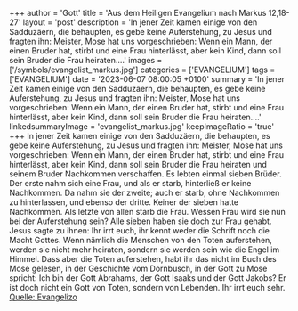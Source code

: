 +++
author = 'Gott'
title = 'Aus dem Heiligen Evangelium nach Markus 12,18-27'
layout = 'post'
description = 'In jener Zeit kamen einige von den Sadduzäern, die behaupten, es gebe keine Auferstehung, zu Jesus und fragten ihn: Meister, Mose hat uns vorgeschrieben: Wenn ein Mann, der einen Bruder hat, stirbt und eine Frau hinterlässt, aber kein Kind, dann soll sein Bruder die Frau heiraten....'
images = ['/symbols/evangelist_markus.jpg']
categories = ['EVANGELIUM']
tags = ['EVANGELIUM']
date = '2023-06-07 08:00:05 +0100'
summary = 'In jener Zeit kamen einige von den Sadduzäern, die behaupten, es gebe keine Auferstehung, zu Jesus und fragten ihn: Meister, Mose hat uns vorgeschrieben: Wenn ein Mann, der einen Bruder hat, stirbt und eine Frau hinterlässt, aber kein Kind, dann soll sein Bruder die Frau heiraten....'
linkedsummaryImage = 'evangelist_markus.jpg'
keepImageRatio = 'true'
+++
In jener Zeit kamen einige von den Sadduzäern, die behaupten, es gebe keine Auferstehung, zu Jesus und fragten ihn:
Meister, Mose hat uns vorgeschrieben: Wenn ein Mann, der einen Bruder hat, stirbt und eine Frau hinterlässt, aber kein Kind, dann soll sein Bruder die Frau heiraten und seinem Bruder Nachkommen verschaffen.<!--more-->
Es lebten einmal sieben Brüder. Der erste nahm sich eine Frau, und als er starb, hinterließ er keine Nachkommen.
Da nahm sie der zweite; auch er starb, ohne Nachkommen zu hinterlassen, und ebenso der dritte.
Keiner der sieben hatte Nachkommen. Als letzte von allen starb die Frau.
Wessen Frau wird sie nun bei der Auferstehung sein? Alle sieben haben sie doch zur Frau gehabt.
Jesus sagte zu ihnen: Ihr irrt euch, ihr kennt weder die Schrift noch die Macht Gottes.
Wenn nämlich die Menschen von den Toten auferstehen, werden sie nicht mehr heiraten, sondern sie werden sein wie die Engel im Himmel.
Dass aber die Toten auferstehen, habt ihr das nicht im Buch des Mose gelesen, in der Geschichte vom Dornbusch, in der Gott zu Mose spricht: Ich bin der Gott Abrahams, der Gott Isaaks und der Gott Jakobs?
Er ist doch nicht ein Gott von Toten, sondern von Lebenden. Ihr irrt euch sehr.<br> [Quelle: Evangelizo](https://evangeliumtagfuertag.org/DE/gospel)